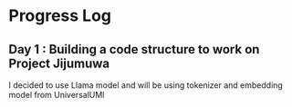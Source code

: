# Progress Log

## Day 1 : Building a code structure to work on Project Jijumuwa
I decided to use Llama model and will be using tokenizer and embedding model from UniversalUMl